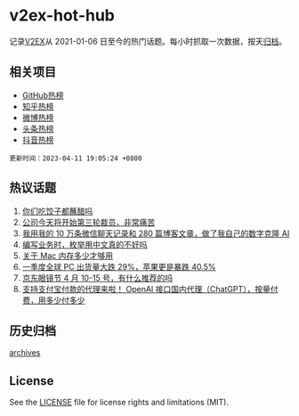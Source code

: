 # v2ex-hot-hub

 记录[V2EX](https://www.v2ex.com/)从 2021-01-06 日至今的热门话题。每小时抓取一次数据，按天[归档](archives)。
 
 ## 相关项目

- [GitHub热榜](https://github.com/lonnyzhang423/github-hot-hub)
- [知乎热榜](https://github.com/lonnyzhang423/zhihu-hot-hub)
- [微博热榜](https://github.com/lonnyzhang423/weibo-hot-hub)
- [头条热榜](https://github.com/lonnyzhang423/toutiao-hot-hub)
- [抖音热榜](https://github.com/lonnyzhang423/douyin-hot-hub)


 `更新时间：2023-04-11 19:05:24 +0800`

## 热议话题

1. [你们吃饺子都蘸醋吗](https://www.v2ex.com/t/931385)
1. [公司今天将开始第三轮裁员，非常痛苦](https://www.v2ex.com/t/931451)
1. [我用我的 10 万条微信聊天记录和 280 篇博客文章，做了我自己的数字克隆 AI](https://www.v2ex.com/t/931521)
1. [编写业务时，枚举用中文真的不好吗](https://www.v2ex.com/t/931494)
1. [关于 Mac 内存多少才够用](https://www.v2ex.com/t/931465)
1. [一季度全球 PC 出货量大跌 29%，苹果更是暴跌 40.5%](https://www.v2ex.com/t/931389)
1. [京东眼镜节 4 月 10-15 号，有什么推荐的吗](https://www.v2ex.com/t/931458)
1. [支持支付宝付款的代理来啦！ OpenAI 接口国内代理（ChatGPT），按量付费，用多少付多少](https://www.v2ex.com/t/931431)

## 历史归档

[archives](archives)

## License

See the [LICENSE](LICENSE) file for license rights and limitations (MIT).

